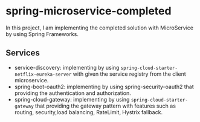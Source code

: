 # spring-microservice-completed
In this project, I am implementing the completed solution with MicroService by using Spring Frameworks.
## Services
* service-discovery: implementing by using `spring-cloud-starter-netflix-eureka-server` with given the service registry from the client microservice.
* spring-boot-oauth2: implementing by using spring-security-oauth2 that providing the authentication and authorization.
* spring-cloud-gateway: implementing by using `spring-cloud-starter-gateway` that providing the gateway pattern with features such as routing, security,load balancing, RateLimit, Hystrix fallback.